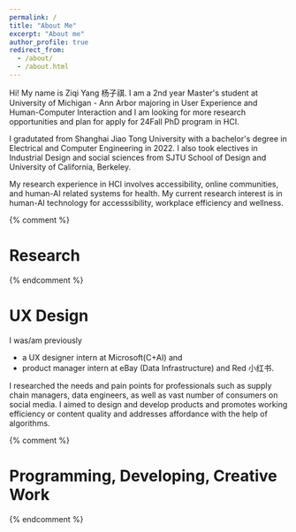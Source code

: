 ```yaml
---
permalink: /
title: "About Me"
excerpt: "About me"
author_profile: true
redirect_from: 
  - /about/
  - /about.html
---
```


Hi! My name is Ziqi Yang 杨子祺. I am a 2nd year Master's student at University of Michigan - Ann Arbor majoring in User Experience and Human-Computer Interaction and I am looking for more research opportunities and plan for apply for 24Fall PhD program in HCI.

I gradutated from Shanghai Jiao Tong University with a bachelor's degree in Electrical and Computer Engineering in 2022. I also took electives in Industrial Design and social sciences from SJTU School of Design and University of California, Berkeley. 

My research experience in HCI involves accessibility, online communities, and human-AI related systems for health. My current research interest is in human-AI technology for accesssibility, workplace efficiency and wellness.

{% comment %} 
   # Research
{% endcomment %}

# UX Design

I was/am previously 
- a UX designer intern at Microsoft(C+AI) and 
- product manager intern at eBay (Data Infrastructure) and Red 小红书. 

I researched the needs and pain points for professionals such as supply chain managers, data engineers, as well as vast number of consumers on social media. I aimed to design and develop products and promotes working efficiency or content quality and addresses affordance with the help of algorithms.



{% comment %} 
   # Programming, Developing, Creative Work
{% endcomment %}
